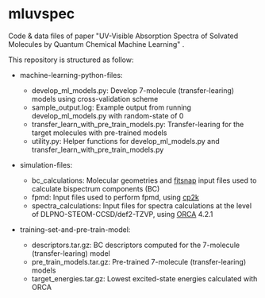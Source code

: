 # mluvspec
Code & data files of paper "UV-Visible Absorption Spectra of Solvated Molecules by Quantum Chemical Machine Learning" . 

This repository is structured as follow:
* machine-learning-python-files:
    * develop_ml_models.py: Develop 7-molecule (transfer-learing) models using cross-validation scheme
    * sample_output.log: Example output from running develop_ml_models.py with random-state of 0
    * transfer_learn_with_pre_train_models.py: Transfer-learing for the target molecules with pre-trained models
    * utility.py: Helper functions for develop_ml_models.py and transfer_learn_with_pre_train_models.py
    
* simulation-files:
  * bc_calculations: Molecular geometries and [fitsnap](https://github.com/FitSNAP/FitSNAP) input files used to calculate bispectrum components (BC)
  * fpmd: Input files used to perform fpmd, using [cp2k](https://www.cp2k.org/)
  * spectra_calculations: Input files for spectra calculations at the level of DLPNO-STEOM-CCSD/def2-TZVP, using [ORCA](https://orcaforum.kofo.mpg.de/app.php/portal) 4.2.1
  
* training-set-and-pre-train-model:
   * descriptors.tar.gz: BC descriptors computed for the 7-molecule (transfer-learing) model
   * pre_train_models.tar.gz: Pre-trained 7-molecule (transfer-learing) models
   * target_energies.tar.gz: Lowest excited-state energies calculated with ORCA
